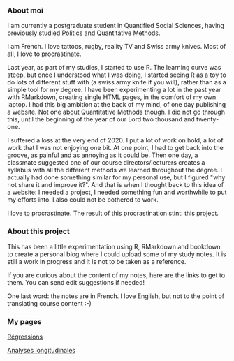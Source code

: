 ### About moi
I am currently a postgraduate student in Quantified Social Sciences, having previously studied Politics and Quantitative Methods.

I am French. I love tattoos, rugby, reality TV and Swiss army knives. Most of all, I love to procrastinate.

Last year, as part of my studies, I started to use R. The learning curve was steep, but once I understood what I was doing, I started seeing R as a toy to do lots of different stuff with (a swiss army knife if you will), rather than as a simple tool for my degree. I have been experimenting a lot in the past year with RMarkdown, creating single HTML pages, in the comfort of my own laptop. I had this big ambition at the back of my mind, of one day publishing a website. Not one about Quantitative Methods though. I did not go through this, until the beginning of the year of our Lord two thousand and twenty-one.

I suffered a loss at the very end of 2020. I put a lot of work on hold, a lot of work that I was not enjoying one bit. At one point, I had to get back into the groove, as painful and as annoying as it could be. Then one day, a classmate suggested one of our course directors/lecturers creates a syllabus with all the different methods we learned throughout the degree. I actually had done something similar for my personal use, but I figured "why not share it and improve it?". And that is when I thought back to this idea of a website: I needed a project, I needed something fun and worthwhile to put my efforts into. I also could not be bothered to work.

I love to procrastinate. The result of this procrastination stint: this project.

### About this project
This has been a little experimentation using R, RMarkdown and bookdown to create a personal blog where I could upload some of my study notes. It is still a work in progress and it is not to be taken as a reference.

If you are curious about the content of my notes, here are the links to get to them. You can send edit suggestions if needed!

One last word: the notes are in French. I love English, but not to the point of translating course content :-)

### My pages

[Régressions](https://pyrrhamide.github.io/regressions)

[Analyses longitudinales](https://pyrrhamide.github.io/analyses-longitudinales)
